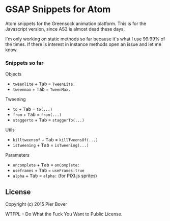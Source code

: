 # GSAP Snippets for Atom

Atom snippets for the Greensock animation platform. This is for the Javascript version, since AS3 is almost dead these days.

I'm only working on static methods so far because it's what I use 99.99% of the times. If there is interest in instance methods open an issue and let me know.

### Snippets so far

Objects

* `tweenlite` + <kbd>Tab</kbd> = `TweenLite.`
* `tweenmax` + <kbd>Tab</kbd> = `TweenMax.`

Tweening
* `to` + <kbd>Tab</kbd> = `to(...)`
* `from` + <kbd>Tab</kbd> = `from(...)`
* `staggerto` + <kbd>Tab</kbd> = `staggerTo(...)`

Utils
* `killtweensof` + <kbd>Tab</kbd> = `killTweensOf(...)`
* `istweening` + <kbd>Tab</kbd> = `isTweening(...)`

Parameters
* `oncomplete` + <kbd>Tab</kbd> = `onComplete:`
* `useframes` + <kbd>Tab</kbd> = `useFrames:true`
* `alpha` + <kbd>Tab</kbd> = `alpha:` (for PIXI.js sprites)


## License

Copyright (c) 2015 Pier Bover

WTFPL – Do What the Fuck You Want to Public License.

